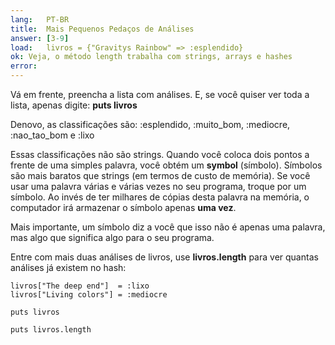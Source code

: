 ```yaml
---
lang:   PT-BR
title:  Mais Pequenos Pedaços de Análises
answer: [3-9]
load:   livros = {"Gravitys Rainbow" => :esplendido}
ok: Veja, o método length trabalha com strings, arrays e hashes
error:
---
```


Vá em frente, preencha a lista com análises. E, se você quiser ver toda a lista, apenas digite: __puts livros__

Denovo, as classificações são: :esplendido, :muito\_bom, :mediocre, :nao\_tao\_bom e :lixo

Essas classificações não são strings. Quando você coloca dois pontos a frente de uma simples palavra, você obtém um __symbol__ (símbolo).
Símbolos são mais baratos que strings (em termos de custo de memória). Se você usar uma palavra várias e várias vezes no seu programa,
troque por um símbolo. Ao invés de ter milhares de cópias desta palavra na memória, o computador irá armazenar o símbolo apenas __uma vez__.

Mais importante, um símbolo diz a você que isso não é apenas uma palavra, mas algo que significa algo para o seu programa.

Entre com mais duas análises de livros, use __livros.length__ para ver quantas análises já existem no hash:

    livros["The deep end"]  = :lixo
    livros["Living colors"] = :mediocre

    puts livros

    puts livros.length

